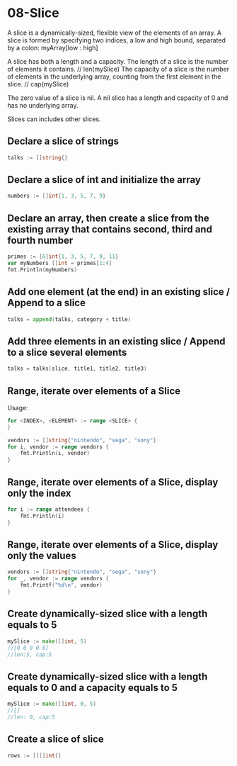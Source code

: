 # 08-Slice

A slice is a dynamically-sized, flexible view of the elements of an array.
A slice is formed by specifying two indices, a low and high bound, separated by a colon: myArray[low : high]

A slice has both a length and a capacity. 
The length of a slice is the number of elements it contains. // len(mySlice) 
The capacity of a slice is the number of elements in the underlying array, counting from the first element in the slice. // cap(mySlice)  

The zero value of a slice is nil. 
A nil slice has a length and capacity of 0 and has no underlying array. 

Slices can includes other slices.

## Declare a slice of strings

```go
talks := []string{}
```

## Declare a slice of int and initialize the array

```go
numbers := []int{1, 3, 5, 7, 9}
```

## Declare an array, then create a slice from the existing array that contains second, third and fourth number

```go
primes := [6]int{1, 3, 5, 7, 9, 11}
var myNumbers []int = primes[1:4]
fmt.Println(myNumbers)
```

## Add one element (at the end) in an existing slice / Append to a slice

```go
talks = append(talks, category + title)
```

## Add three elements in an existing slice / Append to a slice several elements

```go
talks = talks(slice, title1, title2, title3)
```

## Range, iterate over elements of a Slice

Usage:

```go
for <INDEX>, <ELEMENT> := range <SLICE> {
}
```

```go
vendors := []string{"nintendo", "sega", "sony"}
for i, vendor := range vendors {
    fmt.Println(i, vendor)
}
```

## Range, iterate over elements of a Slice, display only the index

```go
for i := range attendees {
    fmt.Println(i)
}
```

## Range, iterate over elements of a Slice, display only the values

```go
vendors := []string{"nintendo", "sega", "sony"}
for _, vendor := range vendors {
    fmt.Printf("%d\n", vendor)
}
```

## Create dynamically-sized slice with a length equals to 5

```go
mySlice := make([]int, 5)
//[0 0 0 0 0]
//len:5, cap:5
```

## Create dynamically-sized slice with a length equals to 0 and a capacity equals to 5

```go
mySlice := make([]int, 0, 5)
//[]
//len: 0, cap:5
```

## Create a slice of slice

```go
rows := [][]int{}
```
